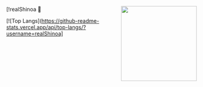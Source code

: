 [!realShinoa 🌱 <img align='right' src='[https://64.media.tumblr.com/a49ada6ae7aba8e0910199107ee58df7/tumblr_n6etg4m9vS1swjueno1_500.gif]' width='200'>

[![Top Langs](https://github-readme-stats.vercel.app/api/top-langs/?username=realShinoa]

<!--
**realShinoa/realShinoa** is a ✨ _special_ ✨ repository because its `README.md` (this file) appears on your GitHub profile.

Here are some ideas to get you started:

- 🔭 I’m currently working on ...
- 🌱 I’m currently learning ...
- 👯 I’m looking to collaborate on ...
- 🤔 I’m looking for help with ...
- 💬 Ask me about ...
- 📫 How to reach me: ...
- 😄 Pronouns: ...
- ⚡ Fun fact: ...
-->
